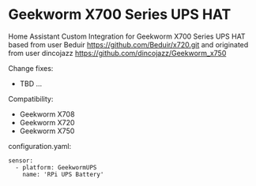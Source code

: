 # Geekworm X700 Series UPS HAT
Home Assistant Custom Integration for Geekworm X700 Series UPS HAT based from user Beduir https://github.com/Beduir/x720.git and originated from user dincojazz https://github.com/dincojazz/Geekworm_x750

Change fixes:
   - TBD ...

Сompatibility:
   - Geekworm X708
   - Geekworm X720
   - Geekworm X750

configuration.yaml:

	sensor:
  	  - platform: GeekwormUPS
	    name: 'RPi UPS Battery'
